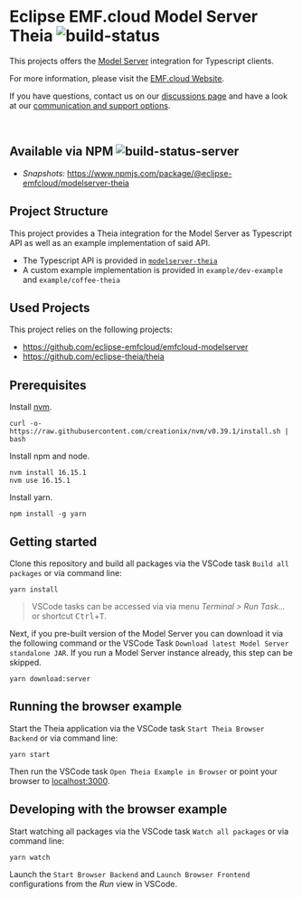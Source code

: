 # Eclipse EMF.cloud Model Server Theia ![build-status](https://img.shields.io/jenkins/build?jobUrl=https://ci.eclipse.org/emfcloud/job/eclipse-emfcloud/job/emfcloud-modelserver-theia/job/master/)

This projects offers the [Model Server](https://github.com/eclipse-emfcloud/emfcloud-modelserver) integration for Typescript clients.

For more information, please visit the [EMF.cloud Website](https://www.eclipse.org/emfcloud/).

If you have questions, contact us on our [discussions page](https://github.com/eclipse-emfcloud/emfcloud/discussions) and have a look at our [communication and support options](https://www.eclipse.org/emfcloud/contact/).

<br/>

## Available via NPM ![build-status-server](https://img.shields.io/jenkins/build?jobUrl=https://ci.eclipse.org/emfcloud/job/deploy-emfcloud-modelserver-theia-npm/&label=publish)

- _Snapshots:_ <https://www.npmjs.com/package/@eclipse-emfcloud/modelserver-theia>

## Project Structure

This project provides a Theia integration for the Model Server as Typescript API as well as an example implementation of said API.

- The Typescript API is provided in [`modelserver-theia`](./modelserver-theia/README.md)
- A custom example implementation is provided in `example/dev-example` and `example/coffee-theia`

## Used Projects

This project relies on the following projects:

- <https://github.com/eclipse-emfcloud/emfcloud-modelserver>
- <https://github.com/eclipse-theia/theia>

## Prerequisites

Install [nvm](https://github.com/creationix/nvm#install-script).

    curl -o- https://raw.githubusercontent.com/creationix/nvm/v0.39.1/install.sh | bash

Install npm and node.

    nvm install 16.15.1
    nvm use 16.15.1

Install yarn.

    npm install -g yarn

## Getting started

Clone this repository and build all packages via the VSCode task `Build all packages` or via command line:

    yarn install

> VSCode tasks can be accessed via via menu _Terminal > Run Task..._ or shortcut <kbd>Ctrl</kbd>+<kbd>T</kbd>.

Next, if you pre-built version of the Model Server you can download it via the following command or the VSCode Task `Download latest Model Server standalone JAR`.
If you run a Model Server instance already, this step can be skipped.

    yarn download:server

## Running the browser example

Start the Theia application via the VSCode task `Start Theia Browser Backend` or via command line:

    yarn start

Then run the VSCode task `Open Theia Example in Browser` or point your browser to [localhost:3000](http://localhost:3000).

## Developing with the browser example

Start watching all packages via the VSCode task `Watch all packages` or via command line:

    yarn watch

Launch the `Start Browser Backend` and `Launch Browser Frontend` configurations from the _Run_ view in VSCode.
